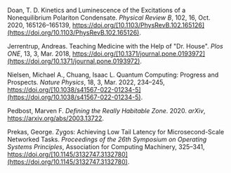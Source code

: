 Doan, T. D. Kinetics and Luminescence of the Excitations of a Nonequilibrium Polariton Condensate. _Physical Review B_, 102, 16, Oct. 2020, 165126–165139, https://doi.org/[10.1103/PhysRevB.102.165126](https://doi.org/10.1103/PhysRevB.102.165126).

Jerrentrup, Andreas. Teaching Medicine with the Help of "Dr. House". _Plos ONE_, 13, 3, Mar. 2018, https://doi.org/[10.1371/journal.pone.0193972](https://doi.org/10.1371/journal.pone.0193972).

Nielsen, Michael A., Chuang, Isaac L. Quantum Computing: Progress and Prospects. _Nature Physics_, 18, 3, Mar. 2022, 234–245, https://doi.org/[10.1038/s41567-022-01234-5](https://doi.org/10.1038/s41567-022-01234-5).

Pedbost, Marven F. _Defining the Really Habitable Zone_. 2020. _arXiv_, https://arxiv.org/abs/2003.13722.

Prekas, George. Zygos: Achieving Low Tail Latency for Microsecond-Scale Networked Tasks. _Proceedings of the 26th Symposium on Operating Systems Principles_, Association for Computing Machinery, 325–341, https://doi.org/[10.1145/3132747.3132780](https://doi.org/10.1145/3132747.3132780).